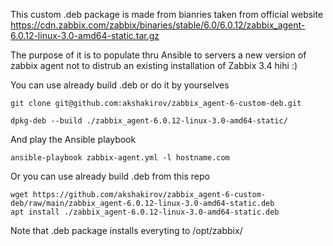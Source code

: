 This custom .deb package is made from bianries taken from official website 
https://cdn.zabbix.com/zabbix/binaries/stable/6.0/6.0.12/zabbix_agent-6.0.12-linux-3.0-amd64-static.tar.gz

The purpose of it is to populate thru Ansible to servers a new version of zabbix agent not to distrub an existing installation of Zabbix 3.4 hihi :)


You can use already build .deb or do it by yourselves

```
git clone git@github.com:akshakirov/zabbix_agent-6-custom-deb.git

dpkg-deb --build ./zabbix_agent-6.0.12-linux-3.0-amd64-static/
```

And play the Ansible playbook

```
ansible-playbook zabbix-agent.yml -l hostname.com
```


Or you can use already build .deb from this repo

```
wget https://github.com/akshakirov/zabbix_agent-6-custom-deb/raw/main/zabbix_agent-6.0.12-linux-3.0-amd64-static.deb
apt install ./zabbix_agent-6.0.12-linux-3.0-amd64-static.deb
```

Note that .deb package installs everyting to /opt/zabbix/


